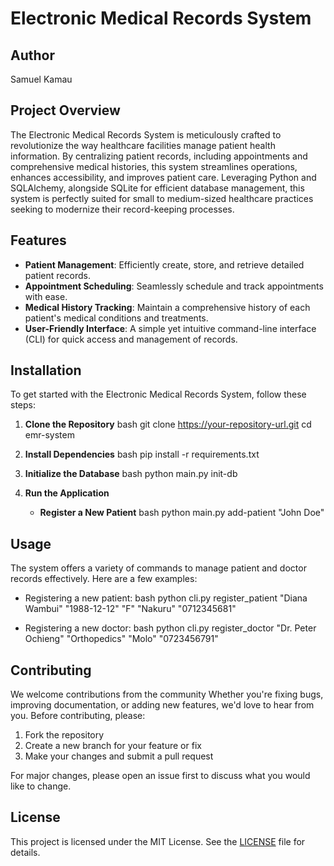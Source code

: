 # Electronic Medical Records System

## Author

Samuel Kamau

## Project Overview

The Electronic Medical Records System is meticulously crafted to revolutionize the way healthcare facilities manage patient health information. By centralizing patient records, including appointments and comprehensive medical histories, this system streamlines operations, enhances accessibility, and improves patient care. Leveraging Python and SQLAlchemy, alongside SQLite for efficient database management, this system is perfectly suited for small to medium-sized healthcare practices seeking to modernize their record-keeping processes.

## Features

- **Patient Management**: Efficiently create, store, and retrieve detailed patient records.
- **Appointment Scheduling**: Seamlessly schedule and track appointments with ease.
- **Medical History Tracking**: Maintain a comprehensive history of each patient's medical conditions and treatments.
- **User-Friendly Interface**: A simple yet intuitive command-line interface (CLI) for quick access and management of records.

## Installation

To get started with the Electronic Medical Records System, follow these steps:

1. **Clone the Repository**
   bash git clone https://your-repository-url.git cd emr-system

2. **Install Dependencies**
   bash pip install -r requirements.txt

3. **Initialize the Database**
   bash python main.py init-db

4. **Run the Application**
   - **Register a New Patient**
     bash python main.py add-patient "John Doe"

## Usage

The system offers a variety of commands to manage patient and doctor records effectively. Here are a few examples:

- Registering a new patient:
  bash python cli.py register_patient "Diana Wambui" "1988-12-12" "F" "Nakuru" "0712345681"

- Registering a new doctor:
  bash python cli.py register_doctor "Dr. Peter Ochieng" "Orthopedics" "Molo" "0723456791"

## Contributing

We welcome contributions from the community Whether you're fixing bugs, improving documentation, or adding new features, we'd love to hear from you. Before contributing, please:

1. Fork the repository
2. Create a new branch for your feature or fix
3. Make your changes and submit a pull request

For major changes, please open an issue first to discuss what you would like to change.

## License

This project is licensed under the MIT License. See the [LICENSE](./LICENSE) file for details.
